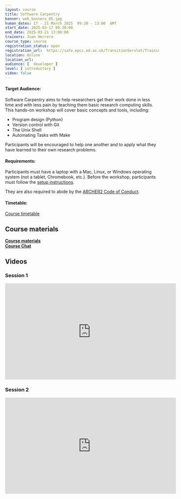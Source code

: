```yaml
---
layout: course
title: Software Carpentry
banner: web_banners_05.jpg 
human_dates: 17 - 21 March 2025  09:30 - 13:00  GMT
start_date: 2025-03-17 09:30:00
end_date: 2025-03-21 13:00:00
trainers: Juan Herrera
course_type: course
registration_status: open
registration_url:  https://safe.epcc.ed.ac.uk/TransitionServlet/TrainingCourse/250317-software-carpentry
location: Online
location_url: 
audience: [  developer ]
level: [ introductory ]
video: false
---
```




#### Target Audience:

Software Carpentry aims to help researchers get their work done in less time and with less pain by teaching them basic research computing skills. This hands-on workshop will cover basic concepts and tools, including:
- Program design (Python)
- Version control with Git
- The Unix Shell
- Automating Tasks with Make

Participants will be encouraged to help one another and to apply what they have learned to their own research problems.

#### Requirements:

Participants must have a laptop with a Mac, Linux, or Windows operating system (not a tablet, Chromebook, etc.).
Before the workshop, participants must follow the [setup instructions](https://epcced.github.io/2025-03-17-swc-online/#setup).

They are also required to abide by the [ARCHER2  Code of Conduct](../../../about/policies/code-of-conduct.html). 


#### Timetable:

[Course timetable](https://epcced.github.io/2025-03-17-swc-online/#schedule)


<section id="service">


<h2><a name="materials">Course materials</a></h2>



<div class="row ">	
   <div class="col-xs-6 col-sm-4">
    <a class="ar2_linkbox ar2_linkbox-green" 
       href="https://epcced.github.io/2025-03-17-swc-online/">
       <strong>Course materials</strong>
    </a>
   </div>
   <div class="col-xs-6 col-sm-4">
    <a class="ar2_linkbox ar2_linkbox-teal" 
       href="https://pad.archer2.ac.uk/p/250317-software-carpentry">
       <strong>Course Chat</strong>       
    </a>
   </div>
</div>
		


		
<h2><a name="videos">Videos</a></h2>

<h3>Session 1</h3>

<div>
	<iframe title="Video" width="560" height="315" src="https://www.youtube.com/embed/Huss08QYtUE" frameborder="0" allow="accelerometer; autoplay; encrypted-media; gyroscope; picture-in-picture" allowfullscreen></iframe>
</div>


<h3>Session 2</h3>

<div>
	<iframe title="Video" width="560" height="315" src="https://www.youtube.com/embed/uKuV03U_PSI " frameborder="0" allow="accelerometer; autoplay; encrypted-media; gyroscope; picture-in-picture" allowfullscreen></iframe>
</div>

<!-- 

<h3>Session 3</h3>

<div>
	<iframe title="Video" width="560" height="315" src="https://www.youtube.com/embed/xxxxxxxxxxx" frameborder="0" allow="accelerometer; autoplay; encrypted-media; gyroscope; picture-in-picture" allowfullscreen></iframe>
</div>

<h3>Session 4</h3>

<div>
	<iframe title="Video" width="560" height="315" src="https://www.youtube.com/embed/xxxxxxxxxxx" frameborder="0" allow="accelerometer; autoplay; encrypted-media; gyroscope; picture-in-picture" allowfullscreen></iframe>
</div>

<h3>Session 5</h3>

<div>
	<iframe title="Video" width="560" height="315" src="https://www.youtube.com/embed/xxxxxxxxxxx" frameborder="0" allow="accelerometer; autoplay; encrypted-media; gyroscope; picture-in-picture" allowfullscreen></iframe>
</div>

 -->



<!--


<h2><a name="feedback">Feedback</a></h2>


    <div class="row ">	

      <div class="col-xs-6 col-sm-4">
        <a class="ar2_linkbox ar2_linkbox-teal" 

           href="../../feedback/?course=250317-software-carpentry" 

		>
          <strong>Feedback</strong><br/>
          Please let us know what was great about this course and anything we can improve
        </a>
      </div>
    </div>
		
	
-->
 
</section>


